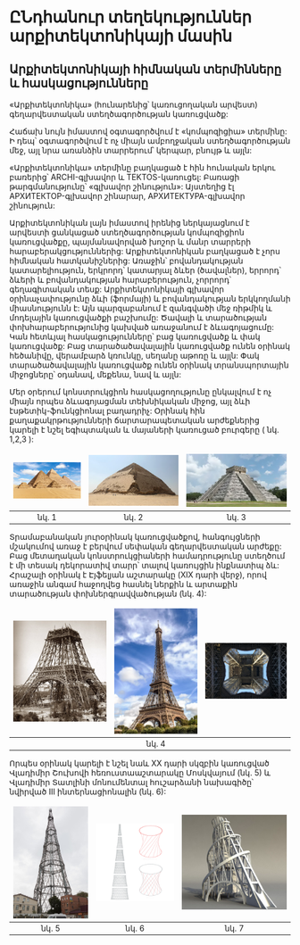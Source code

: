 <style>
td, th {
   border: none!important;
}
</style>

# ԸՆդհանուր տեղեկություններ արքիտեկտոնիկայի մասին
## Արքիտեկտոնիկայի հիմնական տերմինները և հասկացությունները

«Արքիտեկտոնիկա» (հունարենից՝ կառուցողական արվեստ) գեղարվեստական ստեղծագործության կառուցվածք:

Հաճախ նույն իմաստով օգտագործվում է «կոմպոզիցիա» տերմինը: Ի դեպ՝ օգտագործվում է ոչ միայն ամբողջական ստեղծագործության մեջ, այլ նրա առանձին տարրերում՝ կերպար, բնույթ և այլն:

«Արքիտեկտոնիկա» տերմինը բաղկացած է հին հունական երկու բառերից՝ ARCHI-գլխավոր և TEKTOS-կառուցել: Բառացի թարգմանությունը՝ «գլխավոր շինություն»: Այստեղից էլ АРХИТЕКТОР-գլխավոր շինարար, АРХИТЕКТУРА-գլխավոր շինություն:

Արքիտեկտոնիկան լայն իմաստով իրենից ներկայացնում է արվեստի ցանկացած ստեղծագործության կոմպոզիցիոն կառուցվածքը, պայմանավորված խոշոր և մանր տարրերի հարաբերակցություններից: Արքիտեկտոնիկան բաղկացած է չորս հիմնական հատկանիշներից: Առաջին՝  բովանդակության կատարելիություն, երկրորդ՝ կատարյալ ձևեր (ծավալներ), երրորդ՝ ձևերի և բովանդակության հարաբերություն, չորրորդ՝ գեղագիտական տեսք: Արքիտեկտոնիկայի գլխավոր օրինաչափությունը ձևի (ֆորմայի) և բովանդակության երկկողմանի միասնությունն է: Այն պարզաբանում է զանգվածի մեջ ռիթմիկ և մոդելային կառուցվածքի բաշխումը: Ծավալի և տարածության փոխհարաբերությունից կախված առաջանում է ձևագոյացումը: Կան հետևյալ հասկացությունները՝ բաց կառուցվածք և փակ կառուցվածք: Բաց տարածածավալային կառուցվածք ունեն օրինակ հեծանիվը, վերամբարձ կռունկը, սեղանը աթոռը և այլն: Փակ տարածածավալային կառուցվածք ունեն օրինակ տրանսպորտային միջոցները՝ օդանավ, մեքենա, նավ և այլն:

Մեր օրերում կոնստրուկցիոն հասկացողությունը ընկալվում է ոչ միայն  որպես ձևագոյացման տեխնիկական միջոց, այլ ձևի էսթետիկ-ֆունկցիոնալ բաղադրիչ: Օրինակ հին քաղաքակրթությունների ճարտարապետական արժեքներից կարելի է նշել եգիպտական և մայաների կառուցած բուրգերը ( նկ. 1,2,3 ):

| ![](images/2.1.png)| ![](images/2.2.png)  | ![](images/2.3.png)  |
|:-------------------:|:---------------------:|:---------------------:|
|      նկ. 1          |        նկ. 2          |          նկ. 3        |

Տրամաբանական յուրօրինակ կառուցվածքով, հանգույցների մշակումով առաջ է բերվում սեփական գեղարվեստական արժեքը: Բաց մետաղական կոնստրուկցիաների համադրությունը ստեղծում է մի տեսակ դեկորատիվ տարր՝ տալով կառույցին ինքնատիպ ձև:  Հրաշալի օրինակ է Էյֆելյան աշտարակը (XIX դարի վերջ), որով առաջին անգամ հաջողվեց հասնել ներքին և արտաքին տարածության փոխներգրավվածության (նկ. 4):

| ![](images/2.4a.png)| ![](images/2.4b.png)  | ![](images/2.4c.png)  |
|:-------------------:|:---------------------:|:---------------------:|
|                     |        նկ. 4          |                       |

Որպես օրինակ կարելի է նշել նաև XX դարի սկզբին կառուցված Վլադիմիր Շուխովի հեռուստաաշտարակը Մոսկվայում (նկ. 5) և Վլադիմիր Տատլինի մոնումենտալ հուշարձանի նախագիծը՝ նվիրված III ինտերնացիոնալին (նկ. 6):

| ![](images/2.5a.png)| ![](images/2.5b.png)  | ![](images/2.5c.png)  |
|:-------------------:|:---------------------:|:---------------------:|
|      նկ. 5          |        նկ. 6          |          նկ. 7        |